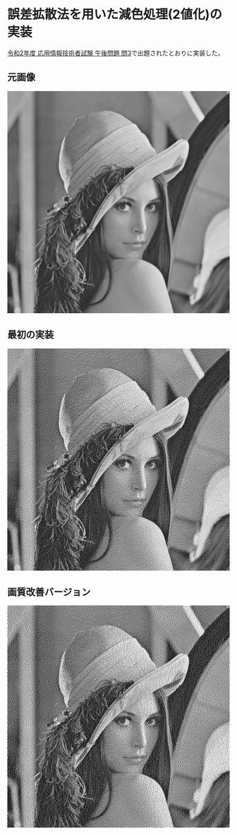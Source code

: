 # 誤差拡散法を用いた減色処理(2値化)の実装

[令和2年度 応用情報技術者試験 午後問題 問3](https://www.jitec.ipa.go.jp/1_04hanni_sukiru/mondai_kaitou_2020r02_oct/2020r02o_ap_pm_qs.pdf)で出題されたとおりに実装した。

## 元画像
![元画像](lena_gray.bmp)

## 最初の実装
![最初の実装](out-1.bmp)

## 画質改善バージョン
![最初の実装](out-2.bmp)
